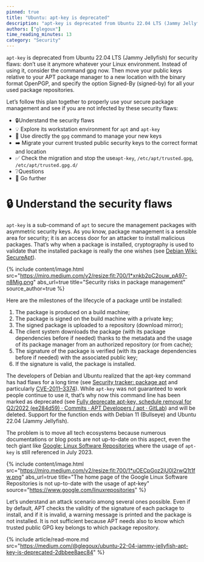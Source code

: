 ```yaml
---
pinned: true
title: "Ubuntu: apt-key is deprecated"
description: "apt-key is deprecated from Ubuntu 22.04 LTS (Jammy Jellyfish) for security flaws: don’t use it anymore whatever your Linux environment."
authors: ["glegoux"]
time_reading_minutes: 13
category: "Security"
---
```


`apt-key` is deprecated from Ubuntu 22.04 LTS (Jammy Jellyfish) for security flaws: don’t use it anymore whatever your Linux environment.
Instead of using it, consider the command gpg now. Then move your public keys relative to your APT package manager to a 
new location with the binary format OpenPGP, and specify the option Signed-By (signed-by) for all your used package repositories.

Let’s follow this plan together to properly use your secure package management and see if you are not infected by these security flaws:

-   🔒Understand the security flaws
-   💡 Explore its workstation environment for  `apt`  and  `apt-key`
-   🔨 Use directly the  `gpg`  command to manage your new keys
-   ➡️ Migrate your current trusted public security keys to the correct format and location
-   ✅ Check the migration and stop the use`apt-key`,  `/etc/apt/trusted.gpg`,  `/etc/apt/trusted.gpg.d/`
-   ❔Questions
-   🚀 Go further

# 🔒 Understand the security flaws

`apt-key`  is a sub-command of  `apt`  to secure the management packages with asymmetric  security keys. As you know, package management is a sensible area for security; it is an access door for an attacker to install malicious packages. That’s why when a package is installed, cryptography is used to validate that the installed package is really the one wishes (see  [Debian Wiki: SecureApt](https://wiki.debian.org/SecureApt)).

{% include content/image.html
src="https://miro.medium.com/v2/resize:fit:700/1*xnkb2pC2ouw_pA97-n8Mjg.png"
abs_url=true
title="Security risks in package management"
source_author=true
%}

Here are the milestones of the lifecycle of a package until be installed:

1.  The package is produced on a build machine;
2.  The package is signed on the build machine with a private key;
3.  The signed package is uploaded to a repository (download mirror);
4.  The client system downloads the package (with its package dependencies before if needed) thanks to the metadata and the usage of its package manager from an authorized repository (or from cache);
5.  The signature of the package is verified (with its package dependencies before if needed) with the associated public key;
6.  If the signature is valid, the package is installed.

The developers of Debian and Ubuntu realized that the apt-key command has had flaws for a long time (see  [Security tracker: package apt](https://security-tracker.debian.org/tracker/source-package/apt)  and particularly  [CVE-2011–3374](https://security-tracker.debian.org/tracker/CVE-2011-3374)). While  `apt-key`  was not guaranteed to work people continue to use it, that’s why now this command line has been marked as deprecated (see  [Fully deprecate apt-key, schedule removal for Q2/2022 (ee284d59) · Commits · APT Developers / apt · GitLab](https://salsa.debian.org/apt-team/apt/-/commit/ee284d5917d09649b68ff1632d44e892f290c52f)) and will be deleted. Support for the function ends with Debian 11 (Bullseye) and Ubuntu 22.04 (Jammy Jellyfish).

The problem is to move all tech ecosystems because numerous documentations or blog posts are not up-to-date on this aspect, even the tech giant like  [Google: Linux Software Repositories](https://www.google.com/linuxrepositories/)  where the usage of  `apt-key`  is still referenced in July 2023.

{% include content/image.html
src="https://miro.medium.com/v2/resize:fit:700/1*uOECpGoz2jU0l2rwQ1t1fw.png"
abs_url=true
title="The home page of the Google Linux Software Repositories is not up-to-date with the usage of apt-key"
source="https://www.google.com/linuxrepositories"
%}

Let’s understand an attack scenario among several ones possible. Even if by default, APT checks the validity of the signature of each package to install, and if it is invalid, a warning message is printed and the package is not installed. It is not sufficient because APT needs also to know which trusted public GPG key belongs to which package repository.

{% include article/read-more.md
src="https://medium.com/@glegoux/ubuntu-22-04-jammy-jellyfish-apt-key-is-deprecated-2dbbee8aec84"
%}
